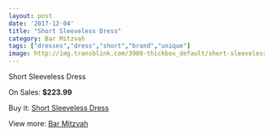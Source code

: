 ```yaml
---
layout: post
date: '2017-12-04'
title: "Short Sleeveless Dress"
category: Bar Mitzvah
tags: ["dresses","dress","short","brand","unique"]
image: http://img.transblink.com/3980-thickbox_default/short-sleeveless-dress.jpg
---
```

Short Sleeveless Dress

On Sales: **$223.99**
<a href="https://www.transblink.com/en/bar-mitzvah/1264-short-sleeveless-dress.html"><amp-img layout="responsive" width="600" height="600" src="//img.transblink.com/3980-thickbox_default/short-sleeveless-dress.jpg" alt="Short Sleeveless Dress 0" /></a>
<a href="https://www.transblink.com/en/bar-mitzvah/1264-short-sleeveless-dress.html"><amp-img layout="responsive" width="600" height="600" src="//img.transblink.com/3984-thickbox_default/short-sleeveless-dress.jpg" alt="Short Sleeveless Dress 1" /></a>
<a href="https://www.transblink.com/en/bar-mitzvah/1264-short-sleeveless-dress.html"><amp-img layout="responsive" width="600" height="600" src="//img.transblink.com/3983-thickbox_default/short-sleeveless-dress.jpg" alt="Short Sleeveless Dress 2" /></a>
<a href="https://www.transblink.com/en/bar-mitzvah/1264-short-sleeveless-dress.html"><amp-img layout="responsive" width="600" height="600" src="//img.transblink.com/3982-thickbox_default/short-sleeveless-dress.jpg" alt="Short Sleeveless Dress 3" /></a>
<a href="https://www.transblink.com/en/bar-mitzvah/1264-short-sleeveless-dress.html"><amp-img layout="responsive" width="600" height="600" src="//img.transblink.com/3981-thickbox_default/short-sleeveless-dress.jpg" alt="Short Sleeveless Dress 4" /></a>

Buy it: [Short Sleeveless Dress](https://www.transblink.com/en/bar-mitzvah/1264-short-sleeveless-dress.html "Short Sleeveless Dress")

View more: [Bar Mitzvah](https://www.transblink.com/en/2-bar-mitzvah "Bar Mitzvah")
